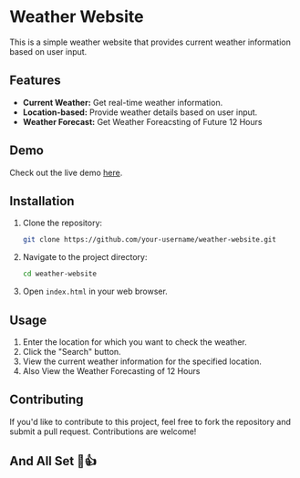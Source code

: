 # Weather Website

This is a simple weather website that provides current weather information based on user input.

## Features

- **Current Weather:** Get real-time weather information.
- **Location-based:** Provide weather details based on user input.
- **Weather Forecast:** Get Weather Foreacsting of Future 12 Hours

## Demo


Check out the live demo [here](https://your-weather-website-url.com).

## Installation

1. Clone the repository:

    ```bash
    git clone https://github.com/your-username/weather-website.git
    ```

2. Navigate to the project directory:

    ```bash
    cd weather-website
    ```

3. Open `index.html` in your web browser.

## Usage

1. Enter the location for which you want to check the weather.
2. Click the "Search" button.
3. View the current weather information for the specified location.
4. Also View the Weather Forecasting of 12 Hours

## Contributing

If you'd like to contribute to this project, feel free to fork the repository and submit a pull request. Contributions are welcome!

## And All Set 👋👍
